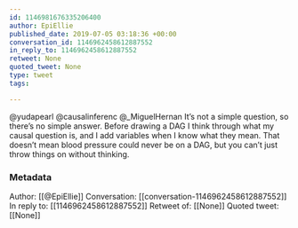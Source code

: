 ```yaml
---
id: 1146981676335206400
author: EpiEllie
published_date: 2019-07-05 03:18:36 +00:00
conversation_id: 1146962458612887552
in_reply_to: 1146962458612887552
retweet: None
quoted_tweet: None
type: tweet
tags:

---
```


@yudapearl @causalinferenc @_MiguelHernan It’s not a simple question, so there’s no simple answer. Before drawing a DAG I think through what my causal question is, and I add variables when I know what they mean. That doesn’t mean blood pressure could never be on a DAG, but you can’t just throw things on without thinking.

### Metadata

Author: [[@EpiEllie]]
Conversation: [[conversation-1146962458612887552]]
In reply to: [[1146962458612887552]]
Retweet of: [[None]]
Quoted tweet: [[None]]

